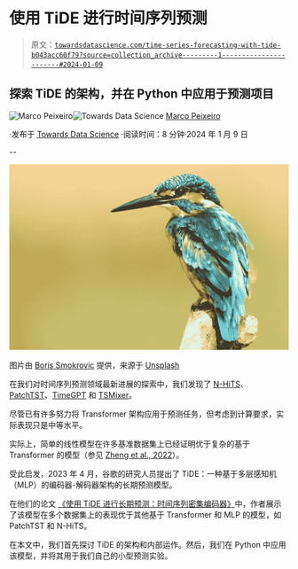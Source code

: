 # 使用 TiDE 进行时间序列预测

> 原文：[`towardsdatascience.com/time-series-forecasting-with-tide-b043acc60f79?source=collection_archive---------1-----------------------#2024-01-09`](https://towardsdatascience.com/time-series-forecasting-with-tide-b043acc60f79?source=collection_archive---------1-----------------------#2024-01-09)

## 探索 TiDE 的架构，并在 Python 中应用于预测项目

[](https://medium.com/@marcopeixeiro?source=post_page---byline--b043acc60f79--------------------------------)![Marco Peixeiro](https://medium.com/@marcopeixeiro?source=post_page---byline--b043acc60f79--------------------------------)[](https://towardsdatascience.com/?source=post_page---byline--b043acc60f79--------------------------------)![Towards Data Science](https://towardsdatascience.com/?source=post_page---byline--b043acc60f79--------------------------------) [Marco Peixeiro](https://medium.com/@marcopeixeiro?source=post_page---byline--b043acc60f79--------------------------------)

·发布于 [Towards Data Science](https://towardsdatascience.com/?source=post_page---byline--b043acc60f79--------------------------------) ·阅读时间：8 分钟·2024 年 1 月 9 日

--

![](img/7cabdb95a757fd61eb4ad3ac36b3d177.png)

图片由 [Boris Smokrovic](https://unsplash.com/@borisworkshop?utm_source=medium&utm_medium=referral) 提供，来源于 [Unsplash](https://unsplash.com/?utm_source=medium&utm_medium=referral)

在我们对时间序列预测领域最新进展的探索中，我们发现了 [N-HiTS](https://medium.com/towards-data-science/all-about-n-hits-the-latest-breakthrough-in-time-series-forecasting-a8ddcb27b0d5)、[PatchTST](https://medium.com/towards-data-science/patchtst-a-breakthrough-in-time-series-forecasting-e02d48869ccc)、[TimeGPT](https://medium.com/towards-data-science/timegpt-the-first-foundation-model-for-time-series-forecasting-bf0a75e63b3a) 和 [TSMixer](https://medium.com/towards-data-science/tsmixer-the-latest-forecasting-model-by-google-2fd1e29a8ccb)。

尽管已有许多努力将 Transformer 架构应用于预测任务，但考虑到计算要求，实际表现只是中等水平。

实际上，简单的线性模型在许多基准数据集上已经证明优于复杂的基于 Transformer 的模型（参见 [Zheng et al., 2022](https://arxiv.org/pdf/2205.13504.pdf)）。

受此启发，2023 年 4 月，谷歌的研究人员提出了 TiDE：一种基于多层感知机（MLP）的编码器-解码器架构的长期预测模型。

在他们的论文 [《使用 TiDE 进行长期预测：时间序列密集编码器》](https://arxiv.org/pdf/2304.08424.pdf)中，作者展示了该模型在多个数据集上的表现优于其他基于 Transformer 和 MLP 的模型，如 PatchTST 和 N-HiTS。

在本文中，我们首先探讨 TiDE 的架构和内部运作。然后，我们在 Python 中应用该模型，并将其用于我们自己的小型预测实验。
